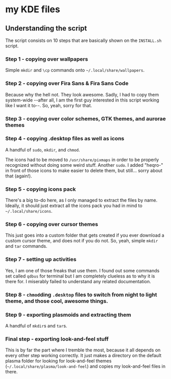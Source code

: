 # my KDE files
## Understanding the script
The script consists on 10 steps that are basically shown on the `INSTALL.sh` script.

### Step 1 - copying over wallpapers
Simple `mkdir` and `\cp` commands onto `~/.local/share/wallpapers`. 

### Step 2 - copying over Fira Sans & Fira Sans Code
Because why the hell not. They look awesome. Sadly, I had to copy them system-wide --after all, I am the first guy interested in this script working like I want it to--. So, yeah, sorry for that.

### Step 3 - copying over color schemes, GTK themes, and aurorae themes

### Step 4 - copying .desktop files as well as icons
A handful of `sudo`, `mkdir`, and `chmod`.

The icons had to be moved to `/usr/share/pixmaps` in order to be properly recognized without doing some weird stuff. Another `sudo`. I added "heqro-" in front of those icons to make easier to delete them, but still... sorry about that (again!).

### Step 5 - copying icons pack
There's a big to-do here, as I only managed to extract the files by name. Ideally, it should just extract all the icons pack you had in mind to `~/.local/share/icons`.

### Step 6 - copying over cursor themes
This just goes into a custom folder that gets created if you ever download a custom cursor theme, and does not if you do not. So, yeah, simple `mkdir` and `tar` commands.

### Step 7 - setting up activities
Yes, I am one of those freaks that use them. I found out some commands set called `qdbus` for terminal but I am completely clueless as to why it is there for. I miserably failed to understand any related documentation.

### Step 8 - `chmod`ding `.desktop` files to switch from night to light theme, and those cool, awesome things.

### Step 9 - exporting plasmoids and extracting them
A handful of `mkdir`s and `tar`s.

### Final step - exporting look-and-feel stuff
This is by far the part where I tremble the most, because it all depends on every other step working correctly. It just makes a directory on the default plasma folder for looking for look-and-feel themes (`~/.local/share/plasma/look-and-feel`) and copies my look-and-feel files in there.
